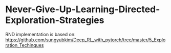 # Never-Give-Up-Learning-Directed-Exploration-Strategies

RND implementation is based on: https://github.com/sungyubkim/Deep_RL_with_pytorch/tree/master/5_Exploration_Techinques